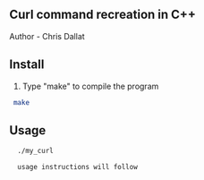 ## Curl command recreation in C++

Author - Chris Dallat

## Install

1. Type "make" to compile the program

  ```sh
   make
  ```

## Usage

  ```sh
    ./my_curl

    usage instructions will follow
  ```

